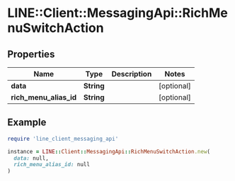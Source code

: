 # LINE::Client::MessagingApi::RichMenuSwitchAction

## Properties

| Name | Type | Description | Notes |
| ---- | ---- | ----------- | ----- |
| **data** | **String** |  | [optional] |
| **rich_menu_alias_id** | **String** |  | [optional] |

## Example

```ruby
require 'line_client_messaging_api'

instance = LINE::Client::MessagingApi::RichMenuSwitchAction.new(
  data: null,
  rich_menu_alias_id: null
)
```

